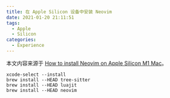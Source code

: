 ```yaml
---
title: 在 Apple Silicon 设备中安装 Neovim
date: 2021-01-20 21:11:51
tags:
  - Apple
  - Silicon
categories:
  - Experience
---
```


本文内容来源于 [How to install Neovim on Apple Silicon M1 Mac](https://dev.to/craftzdog/how-to-install-neovim-on-apple-silicon-m1-mac-27ke)。

```shell
xcode-select --install
brew install --HEAD tree-sitter
brew install --HEAD luajit
brew install --HEAD neovim
```
